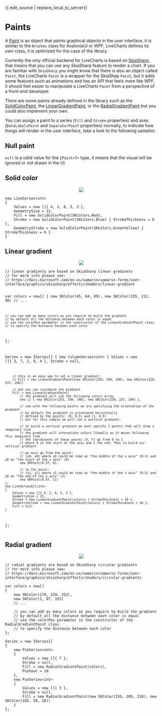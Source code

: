 <div id="edit-this-article-source">
    {{ edit_source | replace_local_to_server}}
</div>

# Paints

A [Paint](https://github.com/beto-rodriguez/LiveCharts2/blob/master/src/skiasharp/LiveChartsCore.SkiaSharp/Painting/PaintTask.cs) 
is an object that paints graphical objects in the user interface, it is similar to the `Brushes` class for 
AvaloniaUI or WPF, LiveCharts defines its own class, it is optimized for the case of the library.

Currently the only official backend for LiveCharts is based on [SkiaSharp](https://github.com/mono/SkiaSharp), that means that 
you can use any SkiaSharp feature to render a chart. If you are familiar with `SkiaSharp` you might know that there is also an 
object called `Paint`, the LiveCharts `Paint` is a wrapper for the SkiaShap `Paint`, but it adds some features such as animations and 
has an API that feels more like WPF, it should feel easier to manipulate a LiveCharts `Paint` from a perspective of a front-end developer.

There are some paints already defined in the library such as 
the [SolidColorPaint](https://github.com/beto-rodriguez/LiveCharts2/blob/master/src/skiasharp/LiveChartsCore.SkiaSharp/Painting/SolidColorPaint.cs),
the [LinearGradientPaint](https://github.com/beto-rodriguez/LiveCharts2/blob/master/src/skiasharp/LiveChartsCore.SkiaSharp/Painting/LinearGradientPaint.cs), 
or the [RadialGradientPaint](https://github.com/beto-rodriguez/LiveCharts2/blob/master/src/skiasharp/LiveChartsCore.SkiaSharp/Painting/RadialGradientPaint.cs)
but you could also implement your own.

You can assign a paint to a series (`Fill` and `Stroke` properties) and axes (`DataLabelsPaint` and `SeparatorPaint` properties) normally, 
to indicate how things will render in the user interface, take a look to the following samples:

## Null paint

`null` is a valid value for the `IPaint<T>` type, it means that the visual will be ignored or not drawn in the UI.

## Solid color

<p align="center">
  <img src="{{ assets_url }}/docs/_assets/1.6.solid.png" />
</p>

<pre><code>new LineSeries&lt;int>
{
    Values = new []{ 4, 2, 8, 5, 3 },
    GeometrySize = 22,
    Fill = new SolidColorPaint(SKColors.Red),
    Stroke = new SolidColorPaint(SKColors.Blue) { StrokeThickness = 6 },
    GeometryStroke = new SolidColorPaint(SKColors.GreenYellow) { StrokeThickness = 6 }
}</code></pre>

## Linear gradient

<p align="center">
  <img src="{{ assets_url }}/docs/_assets/1.6.linear.png" />
</p>
<pre><code>// linear gradients are based on SkiaSharp linear gradients
// for more info please see:
// https://docs.microsoft.com/en-us/xamarin/xamarin-forms/user-interface/graphics/skiasharp/effects/shaders/linear-gradient

var colors = new[]
{
    new SKColor(45, 64, 89),
    new SKColor(255, 212, 96)
    // ...

    // you can add as many colors as you require to build the gradient
    // by default all the distance between each color is equal
    // use the colorPos parameter in the constructor of the LinearGradientPaint class
    // to specify the distance between each color
};

Series = new ISeries[]
{
    new ColumnSeries&lt;int>
    {
        Values = new []{ 3, 7, 2, 9, 4 },
        Stroke = null,

        // this is an easy way to set a linear gradient:
        // Fill = new LinearGradientPaint(new SKColor(255, 140, 148), new SKColor(220, 237, 194))

        // but you can customize the gradient
        Fill = new LinearGradientPaint(
            // the gradient will use the following colors array
            new [] { new SKColor(255, 140, 148), new SKColor(220, 237, 194) },

            // now with the following points we are specifying the orientation of the gradient
            // by default the gradient is orientated horizontally
            // defined by the points: (0, 0.5) and (1, 0.5)
            // but for this sample we will use a vertical gradient:

            // to build a vertical gradient we must specify 2 points that will draw a imaginary line
            // the gradient will interpolate colors lineally as it moves following this imaginary line
            // the coordinates of these points (X, Y) go from 0 to 1
            // where 0 is the start of the axis and 1 the end. Then to build our vertical gradient

            // we must go from the point:
            // (x0, y0) where x0 could be read as "the middle of the x axis" (0.5) and y0 as "the start of the y axis" (0)
            new SKPoint(0.5f, 0),

            // to the point:
            // (x1, y1) where x1 could be read as "the middle of the x axis" (0.5) and y0 as "the end of the y axis" (1)
            new SKPoint(0.5f, 1))
    },
    new LineSeries&lt;int>
    {
        Values = new []{ 4, 2, 8, 5, 3 },
        GeometrySize = 22,
        Stroke = new LinearGradientPaint(colors) { StrokeThickness = 10 },
        GeometryStroke = new LinearGradientPaint(colors) { StrokeThickness = 10 },
        Fill = null
    }
};</code></pre>

## Radial gradient

<p align="center">
  <img src="{{ assets_url }}/docs/_assets/1.6.radial.png" />
</p>

<pre><code>// radial gradients are based on SkiaSharp circular gradients
// for more info please see:
// https://docs.microsoft.com/en-us/xamarin/xamarin-forms/user-interface/graphics/skiasharp/effects/shaders/circular-gradients

var colors = new[]
{
    new SKColor(179, 229, 252),
    new SKColor(1, 87, 155)
    // ...

    // you can add as many colors as you require to build the gradient
    // by default all the distance between each color is equal
    // use the colorPos parameter in the constructor of the RadialGradientPaint class
    // to specify the distance between each color
};

Series = new ISeries[]
{
    new PieSeries&lt;int>
    {
        Values = new []{ 7 },
        Stroke = null,
        Fill = new RadialGradientPaint(colors),
        Pushout = 10
    },
    new PieSeries&lt;int>
    {
        Values = new []{ 3 },
        Stroke = null,
        Fill = new RadialGradientPaint(new SKColor(255, 205, 210), new SKColor(183, 28, 28))
    }
};</code></pre>